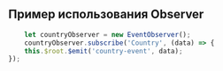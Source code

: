 ## Пример использования Observer

````javascript
    let countryObserver = new EventObserver();
    countryObserver.subscribe('Country', (data) => {
    this.$root.$emit('country-event', data);
});
````
